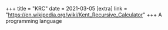+++
title = "KRC"
date = 2021-03-05
[extra]
link = "https://en.wikipedia.org/wiki/Kent_Recursive_Calculator"
+++
A programming language


